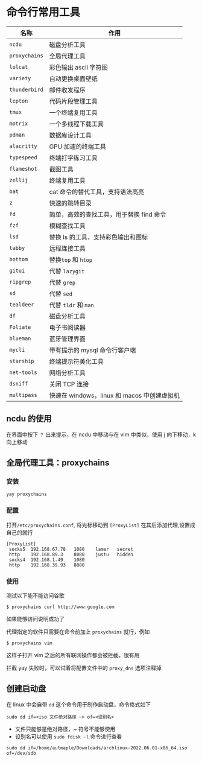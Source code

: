 # 命令行常用工具

| 名称          | 作用                                        |
| ------------- | ------------------------------------------- |
| `ncdu`        | 磁盘分析工具                                |
| `proxychains` | 全局代理工具                                |
| `lolcat`      | 彩色输出 ascii 字符图                       |
| `variety`     | 自动更换桌面壁纸                            |
| `thunderbird` | 邮件收发程序                                |
| `lepton`      | 代码片段管理工具                            |
| `tmux`        | 一个终端复用工具                            |
| `motrix`      | 一个多线程下载工具                          |
| `pdman`       | 数据库设计工具                              |
| `alacritty`   | GPU 加速的终端工具                          |
| `typespeed`   | 终端打字练习工具                            |
| `flameshot`   | 截图工具                                    |
| `zellij`      | 终端复用工具                                |
| `bat`         | cat 命令的替代工具，支持语法高亮            |
| `z`           | 快速的跳转目录                              |
| `fd`          | 简单，高效的查找工具，用于替换 find 命令    |
| `fzf`         | 模糊查找工具                                |
| `lsd`         | 替换 ls 的工具，支持彩色输出和图标          |
| `tabby`       | 远程连接工具                                |
| `bottom`      | 替换`top` 和 `htop`                         |
| `gitui`       | 代替 `lazygit`                              |
| `ripgrep`     | 代替 `grep`                                 |
| `sd`          | 代替 `sed`                                  |
| `tealdeer`    | 代替 `tldr` 和 `man`                        |
| `df`          | 磁盘分析工具                                |
| `Foliate`     | 电子书阅读器                                |
| `blueman`     | 蓝牙管理界面                                |
| `mycli`       | 带有提示的 mysql  命令行客户端              |
| `starship`    | 终端提示符美化工具                          |
| `net-tools`   | 网络分析工具                                |
| `dsniff`      | 关闭 TCP 连接                               |
| `multipass`   | 快速在 windows，linux 和 macos 中创建虚拟机 | 

## ncdu 的使用

在界面中按下 `？` 出来提示，在 ncdu 中移动与在 vim 中类似，使用 j 向下移动，k 向上移动

## 全局代理工具：proxychains

### 安装

```shell
yay proxychains
```

### 配置

打开`/etc/proxychains.conf`, 将光标移动到 `[ProxyList]` 在其后添加代理,设置成自己的就行

```text
[ProxyList]
 socks5  192.168.67.78   1080    lamer   secret
 http    192.168.89.3    8080    justu   hidden
 socks4  192.168.1.49    1080 
 http    192.168.39.93   8080 
```

### 使用

测试以下能不能访问谷歌

```shell
$ proxychains curl http://www.google.com
```

如果能够访问说明成功了

代理指定的软件只需要在命令前加上 `proxychains` 就行，例如

```shell
$ proxychains vim
```

这样子打开 vim 之后的所有联网操作都会被拦截，很有用

拦截 yay 失败时，可以试着将配置文件中的 `proxy_dns` 选项注释掉

## 创建启动盘

在 linux 中会自带 `dd` 这个命令用于制作启动盘，命令格式如下

```shell
sudo dd if=<iso 文件绝对路径 ~> of=<设别名>
```

* 文件只能够是绝对路径，\~ 符号不能够使用
* 设别名可以使用 `sudo fdisk -l` 命令进行查看

```shell
sudo dd if=/home/autmaple/Downloads/archlinux-2022.06.01-x86_64.iso of=/dev/sdb
```
